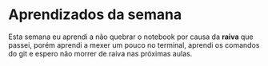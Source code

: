 # Aprendizados da semana

Esta semana eu aprendi a não quebrar o notebook por causa da **raiva** que passei, porém aprendi a mexer um pouco no terminal, aprendi os comandos do git e espero não morrer de raiva nas próximas aulas.
